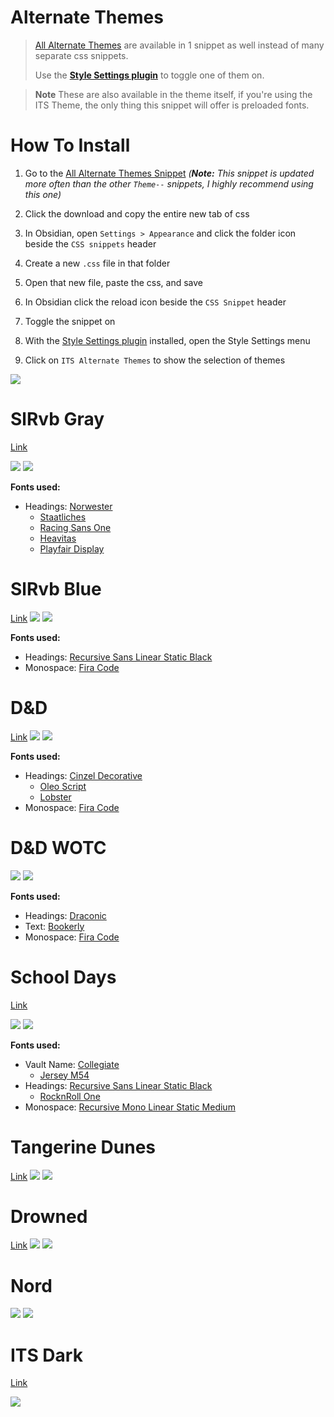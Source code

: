# Alternate Themes
> [All Alternate Themes](https://github.com/SlRvb/Obsidian--ITS-Theme/blob/main/Theme%20-%20All%20Alternate%20Themes.css) are available in 1 snippet as well instead of many separate css snippets. 
> 
> Use the **[Style Settings plugin](https://github.com/mgmeyers/obsidian-style-settings)** to toggle one of them on.

> **Note**
> These are also available in the theme itself, if you're using the ITS Theme, the only thing this snippet will offer is preloaded fonts.

# How To Install

1. Go to the [All Alternate Themes Snippet](https://github.com/SlRvb/Obsidian--ITS-Theme/blob/main/Theme%20-%20All%20Alternate%20Themes.css)
	*(**Note:** This snippet is updated more often than the other `Theme--` snippets, I highly recommend using this one)*

2. Click the download and copy the entire new tab of css

3. In Obsidian, open `Settings > Appearance` and click the folder icon beside the `CSS snippets` header

4. Create a new `.css` file in that folder

5. Open that new file, paste the css, and save

6. In Obsidian click the reload icon beside the `CSS Snippet` header

7. Toggle the snippet on

8. With the [Style Settings plugin](https://github.com/mgmeyers/obsidian-style-settings) installed, open the Style Settings menu

9. Click on `ITS Alternate Themes` to show the selection of themes

![](https://i.imgur.com/7eNG7GN.gif)

# SlRvb Gray
[Link](https://github.com/SlRvb/Obsidian--ITS-Theme/blob/main/Theme%20-%20SlRvb%20Gray.css)

![](../Images/Theme-SlRvb-Gray--Darkmode.png)
![](../Images/Theme-SlRvb-Gray--Lightmode.png)

**Fonts used:**
- Headings: [Norwester](https://jamiewilson.io/norwester/)
	- [Staatliches](https://fonts.google.com/specimen/Staatliches)
	- [Racing Sans One](https://fonts.google.com/specimen/Racing+Sans+One)
	- [Heavitas](https://www.dafont.com/heavitas.font)
	- [Playfair Display](https://fonts.google.com/specimen/Playfair+Display)


# SlRvb Blue
[Link](https://github.com/SlRvb/Obsidian--ITS-Theme/blob/main/Theme%20-%20SlRvb%20Blue.css)
![](../Images/Theme-SlRvb-Blue--Darkmode.png)
![](../Images/Theme-SlRvb-Blue--Lightmode.png)

**Fonts used:**
- Headings: [Recursive Sans Linear Static Black](https://www.recursive.design/)
- Monospace: [Fira Code](https://github.com/tonsky/FiraCode)

# D&D
[Link](https://github.com/SlRvb/Obsidian--ITS-Theme/blob/main/Theme%20-%20DnD.css)
![](../Images/Theme-DnD--Darkmode.png)
![](../Images/Theme-DnD--Lightmode.png)

**Fonts used:**
- Headings: [Cinzel Decorative](https://fonts.google.com/specimen/Cinzel+Decorative)
	- [Oleo Script](https://fonts.google.com/specimen/Oleo+Script)
	- [Lobster](https://fonts.google.com/specimen/Lobster?)
- Monospace: [Fira Code](https://github.com/tonsky/FiraCode)

# D&D WOTC
![](../Images/Theme-DnD-WOTC--Lightmode.png)
![](../Images/Theme-DnD-WOTC--Darkmode.png)

**Fonts used:**
- Headings: [Draconic](https://www.dafont.com/draconis.font)
- Text: [Bookerly](https://www.cufonfonts.com/font/bookerly)
- Monospace: [Fira Code](https://github.com/tonsky/FiraCode)


# School Days
[Link](https://github.com/SlRvb/Obsidian--ITS-Theme/blob/main/Theme%20-%20School%20Days.css)

![](../Images/Theme-School-Days--Darkmode.png)
![](../Images/Theme-School-Days--Lightmode.png)

**Fonts used:**
- Vault Name: [Collegiate](https://www.dafont.com/collegiateflf.font)
	- [Jersey M54](https://www.dafont.com/jersey-m54.font)
- Headings: [Recursive Sans Linear Static Black](https://www.recursive.design/)
	- [RocknRoll One](https://fonts.google.com/specimen/RocknRoll+One)
- Monospace: [Recursive Mono Linear Static Medium](https://www.recursive.design/)

# Tangerine Dunes
[Link](https://github.com/SlRvb/Obsidian--ITS-Theme/blob/main/Theme%20-%20Tangerine%20Dunes.css)
![](../Images/Theme-Tangerine-Dunes--Darkmode.png)
![](../Images/Theme-Tangerine-Dunes--Lightmode.png)

# Drowned
[Link](https://github.com/SlRvb/Obsidian--ITS-Theme/blob/main/Theme%20-%20Drowned.css)
![](../Images/Theme-Drowned--Darkmode.png)
![](../Images/Theme-Drowned--Lightmode.png)

# Nord

![](../Images/Theme-Nord--Darkmode.png)
![](../Images/Theme-Nord--Lightmode.png)

# ITS Dark
[Link](https://github.com/SlRvb/Obsidian--ITS-Theme/blob/main/Theme%20-%20ITS%20Dark.css)

![](../Images/Theme-ITS-Dark.png)